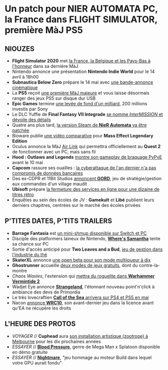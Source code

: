 # Un patch pour NIER AUTOMATA PC, la France dans FLIGHT SIMULATOR, première MàJ PS5

## NIOUZES

- **Flight Simulator 2020** met [la France, la Belgique et les Pays-Bas à l'honneur](https://www.youtube.com/watch?v=S2xvYHQAI7w) dans sa dernière MàJ
- Nintendo annonce une présentation **Nintendo Indie World** pour le 14 avril à 18h00
- **Subnautica Below Zero** prépare le 14 mai avec [une bande-annonce cinématique](https://www.youtube.com/watch?v=5x5sVvFAbeo)
- La **PS5** reçoit [une première MàJ majeure](https://www.gamekult.com/actualite/la-premiere-mise-a-jour-majeure-de-la-ps5-debarque-demain-avec-de-nouvelles-options-de-stockage-3050837967.html) et vous laisse désormais ranger des jeux PS5 sur disque dur USB
- **Epic Games** termine [une levée de fond d'un milliard](https://www.epicgames.com/site/en-US/news/announcing-a-1-billion-funding-round-to-support-epics-long-term-vision-for-the-metaverse), 200 millions investis par Sony
- Le DLC Yuffie de **Final Fantasy VII Integrade** [se nomme *InterMISSION* et dévoile des détails](https://www.gamekult.com/actualite/final-fantasy-7-remake-integrade-square-enix-devoile-du-neuf-pour-l-episode-yuffie-3050837979.html)
- Quatre ans plus tard, [la version Steam de **NieR Automata** va être patchée](https://www.gamekult.com/actualite/square-enix-va-ameliorer-la-version-steam-de-nier-automata-3050837963.html)
- Bioware publie [une vidéo comparative](https://www.youtube.com/watch?v=EURSMpXpnwE) pour **Mass Effect Legendary Edition**
- Oculus annonce la MàJ [Air Link](https://www.ign.com/articles/oculus-air-link-lets-you-wirelessly-stream-vr-games-to-the-quest-2) qui permettra officiellement au **Quest 2** de fonctionner avec un PC, mais sans fil
- **Hood : Outlaws and Legends** [montre son gameplay de braquage PvPvE](https://www.youtube.com/watch?v=nF0Ivr4Z-dY) avant le 10 mai
- **Capcom** rassure ses ouailles : [la cyberattaque de l'an dernier n'a pas compromis de données bancaires](https://www.gamesindustry.biz/articles/2021-04-13-capcom-confirms-no-credit-card-information-was-accessed-during-ransomware-attack)
- Des ex-CDPR et 11Bit Studios [annoncent **GORD**](https://www.youtube.com/watch?v=JeHSG1AAPXA), jeu de stratégie/gestion aux commandes d'un village maudit
- **Ubisoft** prépare [la fermeture des services en ligne pour une dizaine de titres rétro](https://www.vg247.com/2021/04/13/ubisoft-shutting-down-servers-for-some-classic-games/)
- Enquêtes au sein des écoles de JV : **Gamekult** et **Libé** publient leurs derniers chapitres, centrées sur le marché des écoles privées

## P'TITES DATES, P'TITS TRAILERS

- **Barrage Fantasia** est [un mini-shmup disponible sur Switch et PC](https://www.youtube.com/watch?v=2Rjat9LEalw&t=69s)
- Disciple des platformers laineux de Nintendo, [**Where's Samantha**](https://www.youtube.com/watch?v=SHEwYfywuCo) tente sa chance sur PC
- Sortie d'accès anticipé pour **Two Leaves and a Bud**, [jeu de gestion dans l'industrie du thé](https://www.youtube.com/watch?v=HMKWSoeFVE0)
- **SkaterXL** annonce [une open beta pour son mode multijoueur à dix](https://www.rockpapershotgun.com/you-can-grind-with-your-pals-in-skater-xls-multiplayer-beta)
- **Ghostrunner** accueille [deux modes de jeux gratuits](https://www.gamekult.com/actualite/ghostrunner-recoit-deux-modes-supplementaires-aujourd-hui-3050837973.html), dont du contre-la-montre
- *Chaos Wastes*, l'extension qui [mettra du roguelite dans **Warhammer Vermintide 2**](https://www.youtube.com/watch?v=fqCVZwY2toM)
- Wadjet Eye annonce [**Strangeland**](https://store.steampowered.com/app/1369520/Strangeland/), l'étonnant nouveau point'n'click à ambiance des devs de Primordia
- Le très lovecraftien [**Call of the Sea** arrivera sur PS4 et PS5 en mai](https://www.gematsu.com/2021/04/call-of-the-sea-coming-to-ps5-ps4-in-may)
- Nacon [annonce **WRC10**](https://www.youtube.com/watch?v=BQsoYibyDXc), son avant-dernier jeu dans la licence avant qu'EA ne récupère les droits

## L'HEURE DES PROTOS

- *VOYAGER* // **Cuphead** aura [son installation artistique (zootrope) à Melbourne](https://twitter.com/StudioMDHR/status/1381703559394299907) pour les dix prochaines années
- *ESSAYER* // [**Blood Pressure**](https://superpokeunicorn.itch.io/blood-pressure-demo), genre de Mega Man x Splatoon disponible en démo gratuite
- *ESSAYER* // [**Nightmare**](https://thestrangest.itch.io/nightmare), "jeu hommage au moteur Build dans lequel votre GPU aurait fondu"
